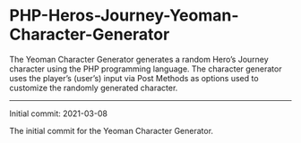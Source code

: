 # PHP-Heros-Journey-Yeoman-Character-Generator
The Yeoman Character Generator generates a random Hero’s Journey character using the PHP programming language. The character generator uses the player’s (user’s) input via Post Methods as options used to customize the randomly generated character.

-------------------

Initial commit: 2021-03-08

The initial commit for the Yeoman Character Generator.
